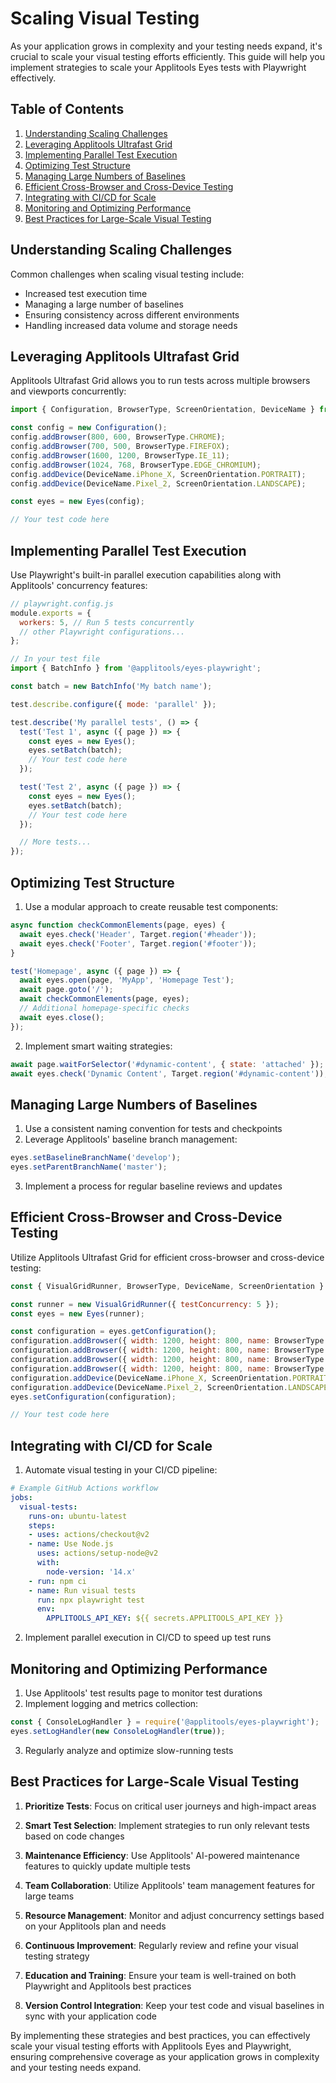 # Scaling Visual Testing

As your application grows in complexity and your testing needs expand, it's crucial to scale your visual testing efforts efficiently. This guide will help you implement strategies to scale your Applitools Eyes tests with Playwright effectively.

## Table of Contents
1. [Understanding Scaling Challenges](#understanding-scaling-challenges)
2. [Leveraging Applitools Ultrafast Grid](#leveraging-applitools-ultrafast-grid)
3. [Implementing Parallel Test Execution](#implementing-parallel-test-execution)
4. [Optimizing Test Structure](#optimizing-test-structure)
5. [Managing Large Numbers of Baselines](#managing-large-numbers-of-baselines)
6. [Efficient Cross-Browser and Cross-Device Testing](#efficient-cross-browser-and-cross-device-testing)
7. [Integrating with CI/CD for Scale](#integrating-with-cicd-for-scale)
8. [Monitoring and Optimizing Performance](#monitoring-and-optimizing-performance)
9. [Best Practices for Large-Scale Visual Testing](#best-practices-for-large-scale-visual-testing)

## Understanding Scaling Challenges

Common challenges when scaling visual testing include:
- Increased test execution time
- Managing a large number of baselines
- Ensuring consistency across different environments
- Handling increased data volume and storage needs

## Leveraging Applitools Ultrafast Grid

Applitools Ultrafast Grid allows you to run tests across multiple browsers and viewports concurrently:

```javascript
import { Configuration, BrowserType, ScreenOrientation, DeviceName } from '@applitools/eyes-playwright';

const config = new Configuration();
config.addBrowser(800, 600, BrowserType.CHROME);
config.addBrowser(700, 500, BrowserType.FIREFOX);
config.addBrowser(1600, 1200, BrowserType.IE_11);
config.addBrowser(1024, 768, BrowserType.EDGE_CHROMIUM);
config.addDevice(DeviceName.iPhone_X, ScreenOrientation.PORTRAIT);
config.addDevice(DeviceName.Pixel_2, ScreenOrientation.LANDSCAPE);

const eyes = new Eyes(config);

// Your test code here
```

## Implementing Parallel Test Execution

Use Playwright's built-in parallel execution capabilities along with Applitools' concurrency features:

```javascript
// playwright.config.js
module.exports = {
  workers: 5, // Run 5 tests concurrently
  // other Playwright configurations...
};

// In your test file
import { BatchInfo } from '@applitools/eyes-playwright';

const batch = new BatchInfo('My batch name');

test.describe.configure({ mode: 'parallel' });

test.describe('My parallel tests', () => {
  test('Test 1', async ({ page }) => {
    const eyes = new Eyes();
    eyes.setBatch(batch);
    // Your test code here
  });

  test('Test 2', async ({ page }) => {
    const eyes = new Eyes();
    eyes.setBatch(batch);
    // Your test code here
  });

  // More tests...
});
```

## Optimizing Test Structure

1. Use a modular approach to create reusable test components:

```javascript
async function checkCommonElements(page, eyes) {
  await eyes.check('Header', Target.region('#header'));
  await eyes.check('Footer', Target.region('#footer'));
}

test('Homepage', async ({ page }) => {
  await eyes.open(page, 'MyApp', 'Homepage Test');
  await page.goto('/');
  await checkCommonElements(page, eyes);
  // Additional homepage-specific checks
  await eyes.close();
});
```

2. Implement smart waiting strategies:

```javascript
await page.waitForSelector('#dynamic-content', { state: 'attached' });
await eyes.check('Dynamic Content', Target.region('#dynamic-content'));
```

## Managing Large Numbers of Baselines

1. Use a consistent naming convention for tests and checkpoints
2. Leverage Applitools' baseline branch management:

```javascript
eyes.setBaselineBranchName('develop');
eyes.setParentBranchName('master');
```

3. Implement a process for regular baseline reviews and updates

## Efficient Cross-Browser and Cross-Device Testing

Utilize Applitools Ultrafast Grid for efficient cross-browser and cross-device testing:

```javascript
const { VisualGridRunner, BrowserType, DeviceName, ScreenOrientation } = require('@applitools/eyes-playwright');

const runner = new VisualGridRunner({ testConcurrency: 5 });
const eyes = new Eyes(runner);

const configuration = eyes.getConfiguration();
configuration.addBrowser({ width: 1200, height: 800, name: BrowserType.CHROME });
configuration.addBrowser({ width: 1200, height: 800, name: BrowserType.FIREFOX });
configuration.addBrowser({ width: 1200, height: 800, name: BrowserType.SAFARI });
configuration.addBrowser({ width: 1200, height: 800, name: BrowserType.EDGE_CHROMIUM });
configuration.addDevice(DeviceName.iPhone_X, ScreenOrientation.PORTRAIT);
configuration.addDevice(DeviceName.Pixel_2, ScreenOrientation.LANDSCAPE);
eyes.setConfiguration(configuration);

// Your test code here
```

## Integrating with CI/CD for Scale

1. Automate visual testing in your CI/CD pipeline:

```yaml
# Example GitHub Actions workflow
jobs:
  visual-tests:
    runs-on: ubuntu-latest
    steps:
    - uses: actions/checkout@v2
    - name: Use Node.js
      uses: actions/setup-node@v2
      with:
        node-version: '14.x'
    - run: npm ci
    - name: Run visual tests
      run: npx playwright test
      env:
        APPLITOOLS_API_KEY: ${{ secrets.APPLITOOLS_API_KEY }}
```

2. Implement parallel execution in CI/CD to speed up test runs

## Monitoring and Optimizing Performance

1. Use Applitools' test results page to monitor test durations
2. Implement logging and metrics collection:

```javascript
const { ConsoleLogHandler } = require('@applitools/eyes-playwright');
eyes.setLogHandler(new ConsoleLogHandler(true));
```

3. Regularly analyze and optimize slow-running tests

## Best Practices for Large-Scale Visual Testing

1. **Prioritize Tests**: Focus on critical user journeys and high-impact areas

2. **Smart Test Selection**: Implement strategies to run only relevant tests based on code changes

3. **Maintenance Efficiency**: Use Applitools' AI-powered maintenance features to quickly update multiple tests

4. **Team Collaboration**: Utilize Applitools' team management features for large teams

5. **Resource Management**: Monitor and adjust concurrency settings based on your Applitools plan and needs

6. **Continuous Improvement**: Regularly review and refine your visual testing strategy

7. **Education and Training**: Ensure your team is well-trained on both Playwright and Applitools best practices

8. **Version Control Integration**: Keep your test code and visual baselines in sync with your application code

By implementing these strategies and best practices, you can effectively scale your visual testing efforts with Applitools Eyes and Playwright, ensuring comprehensive coverage as your application grows in complexity and your testing needs expand.